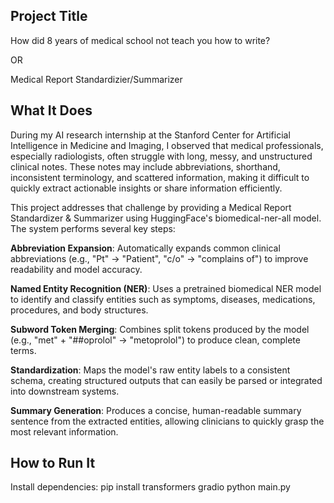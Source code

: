 ## Project Title
How did 8 years of medical school not teach you how to write?

OR

Medical Report Standardizier/Summarizer

## What It Does
During my AI research internship at the Stanford Center for Artificial Intelligence in Medicine and Imaging, I observed that medical professionals, especially radiologists, often struggle with long, messy, and unstructured clinical notes. These notes may include abbreviations, shorthand, inconsistent terminology, and scattered information, making it difficult to quickly extract actionable insights or share information efficiently.

This project addresses that challenge by providing a Medical Report Standardizer & Summarizer using HuggingFace's biomedical-ner-all model. The system performs several key steps:

**Abbreviation Expansion**: Automatically expands common clinical abbreviations (e.g., "Pt" → "Patient", "c/o" → "complains of") to improve readability and model accuracy.

**Named Entity Recognition (NER)**: Uses a pretrained biomedical NER model to identify and classify entities such as symptoms, diseases, medications, procedures, and body structures.

**Subword Token Merging**: Combines split tokens produced by the model (e.g., "met" + "##oprolol" → "metoprolol") to produce clean, complete terms.

**Standardization**: Maps the model's raw entity labels to a consistent schema, creating structured outputs that can easily be parsed or integrated into downstream systems.

**Summary Generation**: Produces a concise, human-readable summary sentence from the extracted entities, allowing clinicians to quickly grasp the most relevant information.

## How to Run It
Install dependencies:
pip install transformers gradio
python main.py
